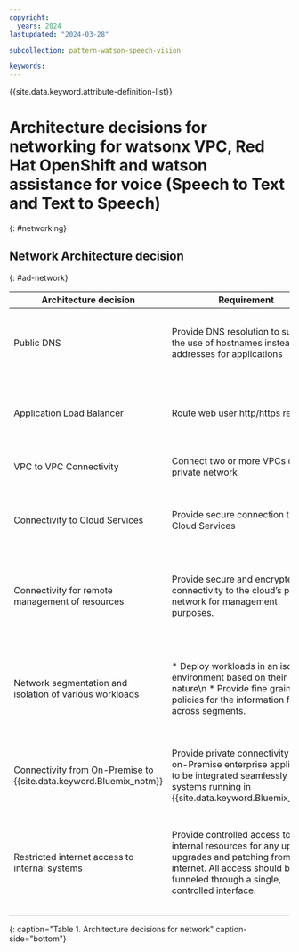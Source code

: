 ```yaml
---
copyright:
  years: 2024
lastupdated: "2024-03-28"

subcollection: pattern-watson-speech-vision

keywords:
---
```

{{site.data.keyword.attribute-definition-list}}

# Architecture decisions for networking for watsonx VPC, Red Hat OpenShift and watson assistance for voice (Speech to Text and Text to Speech)

{: #networking}

## Network Architecture decision

{: #ad-network}

| **Architecture decision**                                                 | **Requirement**                                                                                                                                            | **Options**                                                                                                                                                | **Decision**                                         | **Rationale**                                                                                                                                                                                                                                                      |
| ------------------------------------------------------------------------------- | ---------------------------------------------------------------------------------------------------------------------------------------------------------------- | ---------------------------------------------------------------------------------------------------------------------------------------------------------------- | ---------------------------------------------------------- | ------------------------------------------------------------------------------------------------------------------------------------------------------------------------------------------------------------------------------------------------------------------------ |
| Public DNS                                                                      | Provide DNS resolution to support the use of hostnames instead of IP addresses for applications                                                                  | - {{site.data.keyword.Bluemix_notm}} Internet Services (CIS)  \n -  {{site.data.keyword.Bluemix_notm}} DNS                                                       | {{site.data.keyword.Bluemix_notm}} Internet Services (CIS) | {{site.data.keyword.Bluemix_notm}} Internet Services support provisioning and configuring DNS records for public DNS resolution and can be integrated with the public VPC ALBs for the web tier.                                                                         |
| Application Load Balancer                                                       | Route web user http/https requests                                                                                                                               | - VPC application load balancer (ALB) \n -  VPC network load balancer (NLB)  \n -  HA proxy on a VSI (manual deployment)                                                                                                                   | VPC ALB                                                    | VPC ALB is recommended for web-based workloads. * Provides layer 4 and layer 7 load-balancing\n * Supports HTTP, HTTPS, and TCP requests\n * Supports SSL offloading.\n                                                                                                  |
| VPC to VPC Connectivity                                                         | Connect two or more VPCs over a private network                                                                                                                  | - Local Transit Gateway\n - Global Transit Gateway                                                                                               | Local Transit Gateway (TGW)                                | The Local Transit Gateway enables connectivity between the Management and Workload VPC                                                                                                                                                                                   |
| Connectivity to Cloud Services                                                  | Provide secure connection to Cloud Services                                                                                                                      | - Virtual Private Endpoints (VPE)\n - Public Cloud Service Endpoints\n                                       | Virtual Private Endpoints (VPE)                            | VPC Virtual Private Endpoints enable connectivity to {{site.data.keyword.Bluemix_notm}} services by using private IP addresses allocated from a VPC subnet.                                                                                                  |
| Connectivity for remote management of resources                                 | Provide secure and encrypted connectivity to the cloud’s private network for management purposes.                                                               | * Client VPN for VPC (Client-to-site) \n * VPN for VPC (Site-to-Site)\n * Direct Link                                                                                                           | VPN for VPC (Site-to-Site)                                                | VPN for VPC allows remote devices to securely connect to the VPC network. The management of {{site.data.keyword.Bluemix_notm}} resources happen remotely through a private connection by the operations team.                                                            |
| Network segmentation and isolation of various workloads                         | * Deploy workloads in an isolated environment based on their nature\n * Provide fine grained policies for the information flow across segments.                  | * Virtual Private Clouds (VPCs) combined \n *Subnets\n *Security Groups (SGs)\n * Network Access Control Lists (ACLs)ACLs                                                                                      | VPC, network ACLs and Security Groups                                                       | VPCs provide secure, virtual networks for various tiers of the application, which are logically isolated from other public cloud tenants. The fine grained information policy flow can achieved through appropriate security groups (SG) & Access Control Lists (ACLs)   |
| Connectivity from On-Premise to {{site.data.keyword.Bluemix_notm}}              | Provide private connectivity for the on-Premise enterprise applications to be integrated seamlessly to the systems running in {{site.data.keyword.Bluemix_notm}} | * Site to site VPN Connection\n * Client to Site VPN Connection \n * Direct Link \n                                                                              | Direct Link                                                | Direct Link is a high-speed private connectivity option that enables clients to establish an always-on link between the on-premises environments and {{site.data.keyword.Bluemix_notm}}.                                                                               |
| Restricted internet access to internal systems                                  | Provide controlled access to internal resources for any updates, upgrades and patching from internet. All access should be funneled through a single, controlled interface.    | * Virtual Private Network (VPN) \n * Privileged Access Management (PAM) Solutions \n * Identity-Aware Proxies (IAP) \n *  SSH or RDP Gateways \n * Bastion Hosts | Bastion Hosts                                              | A bastion host serves as an intermediary, allowing controlled access to internal resources while minimizing the attack surface. It is commonly used in cloud environments and traditional on-premises networks to provide secure access to instances in private subnets. |

{: caption="Table 1. Architecture decisions for network" caption-side="bottom"}
